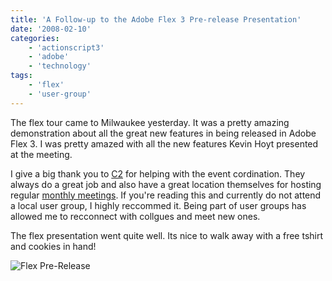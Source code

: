 ```yaml
---
title: 'A Follow-up to the Adobe Flex 3 Pre-release Presentation'
date: '2008-02-10'
categories:
    - 'actionscript3'
    - 'adobe'
    - 'technology'
tags:
    - 'flex'
    - 'user-group'
---
```


The flex tour came to Milwaukee yesterday. It was a pretty amazing demonstration about all the great new features in being released in Adobe Flex 3. I was pretty amazed with all the new features Kevin Hoyt presented at the meeting.

I give a big thank you to [C2](https://www.c2gps.com/) for helping with the event cordination. They always do a great job and also have a great location themselves for hosting regular [monthly meetings](https://milwaukeeaug.com/). If you're reading this and currently do not attend a local user group, I highly reccommed it. Being part of user groups has allowed me to recconnect with collgues and meet new ones.

The flex presentation went quite well. Its nice to walk away with a free tshirt and cookies in hand!

![Flex Pre-Release](/images/posts/2008/02/flex.jpg)
